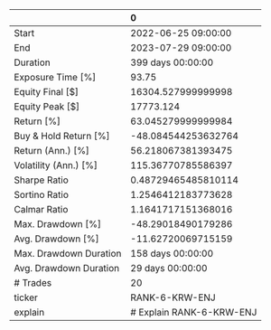 |                        | 0                        |
|:-----------------------|:-------------------------|
| Start                  | 2022-06-25 09:00:00      |
| End                    | 2023-07-29 09:00:00      |
| Duration               | 399 days 00:00:00        |
| Exposure Time [%]      | 93.75                    |
| Equity Final [$]       | 16304.527999999998       |
| Equity Peak [$]        | 17773.124                |
| Return [%]             | 63.045279999999984       |
| Buy & Hold Return [%]  | -48.084544253632764      |
| Return (Ann.) [%]      | 56.218067381393475       |
| Volatility (Ann.) [%]  | 115.36770785586397       |
| Sharpe Ratio           | 0.48729465485810114      |
| Sortino Ratio          | 1.2546412183773628       |
| Calmar Ratio           | 1.1641717151368016       |
| Max. Drawdown [%]      | -48.29018490179286       |
| Avg. Drawdown [%]      | -11.62720069715159       |
| Max. Drawdown Duration | 158 days 00:00:00        |
| Avg. Drawdown Duration | 29 days 00:00:00         |
| # Trades               | 20                       |
| ticker                 | RANK-6-KRW-ENJ           |
| explain                | # Explain RANK-6-KRW-ENJ |